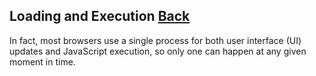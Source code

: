 ## Loading and Execution [Back](./../high_performance.md)

In fact, most browsers use a single process for both user interface (UI) updates and JavaScript execution, so only one can happen at any given moment in time.
